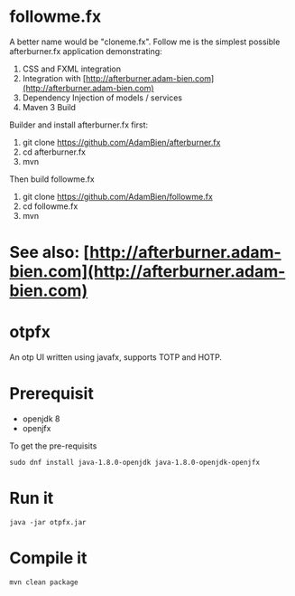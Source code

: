 followme.fx
===========

A better name would be "cloneme.fx". Follow me is the simplest possible afterburner.fx
application demonstrating:

1. CSS and FXML integration
2. Integration with [http://afterburner.adam-bien.com](http://afterburner.adam-bien.com)
3. Dependency Injection of models / services
4. Maven 3 Build

Builder and install afterburner.fx first:

1. git clone https://github.com/AdamBien/afterburner.fx
2. cd afterburner.fx
3. mvn

Then build followme.fx

1. git clone https://github.com/AdamBien/followme.fx
2. cd followme.fx
3. mvn

See also: [http://afterburner.adam-bien.com](http://afterburner.adam-bien.com)
=======
# otpfx


An otp UI written using javafx, supports TOTP and HOTP.

# Prerequisit
- openjdk 8
- openjfx

To get the pre-requisits
```
sudo dnf install java-1.8.0-openjdk java-1.8.0-openjdk-openjfx
```

# Run it
```
java -jar otpfx.jar
```

# Compile it
```
mvn clean package
```
